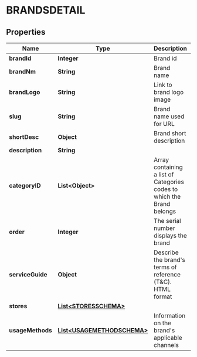 

# BRANDSDETAIL


## Properties

| Name | Type | Description | Notes |
|------------ | ------------- | ------------- | -------------|
|**brandId** | **Integer** | Brand id |  [optional] |
|**brandNm** | **String** | Brand name |  [optional] |
|**brandLogo** | **String** | Link to brand logo image |  [optional] |
|**slug** | **String** | Brand name used for URL |  [optional] |
|**shortDesc** | **Object** | Brand short description |  [optional] |
|**description** | **String** |  |  [optional] |
|**categoryID** | **List&lt;Object&gt;** | Array containing a list of Categories codes to which the Brand belongs |  [optional] |
|**order** | **Integer** | The serial number displays the brand |  [optional] |
|**serviceGuide** | **Object** | Describe the brand&#39;s terms of reference (T&amp;C). HTML format |  [optional] |
|**stores** | [**List&lt;STORESSCHEMA&gt;**](STORESSCHEMA.md) |  |  [optional] |
|**usageMethods** | [**List&lt;USAGEMETHODSCHEMA&gt;**](USAGEMETHODSCHEMA.md) | Information on the brand&#39;s applicable channels |  [optional] |



